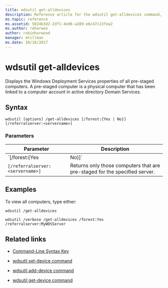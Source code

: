 ```yaml
---
title: wdsutil get-alldevices
description: Reference article for the wdsutil get-alldevices command, which displays the Windows Deployment Services properties of all pre-staged computers.
ms.topic: reference
ms.assetid: 5824b3d2-2df1-4ed6-a289-e6c47c13fea2
ms.author: roharwoo
author: robinharwood
manager: mtillman
ms.date: 10/16/2017
---
```


# wdsutil get-alldevices



Displays the Windows Deployment Services properties of all pre-staged computers. A pre-staged computer is a physical computer that has been linked to a computer account in active directory Domain Services.

## Syntax

```
wdsutil [options] /get-alldevices [/forest:{Yes | No}] [/referralserver:<servername>]
```

### Parameters

| Parameter | Description |
|--|--|
| `[/forest:{Yes | No}]` | Specifies whether Windows Deployment Services should return computers in the entire forest or the local domain. The default setting is **No**, meaning that only the computers in the local domain are returned. |
| `[/referralserver:<servername>]` | Returns only those computers that are pre-staged for the specified server. |

## Examples

To view all computers, type either:

```
wdsutil /get-alldevices
```

```
wdsutil /verbose /get-alldevices /forest:Yes /referralserver:MyWDSServer
```

## Related links

- [Command-Line Syntax Key](command-line-syntax-key.md)

- [wdsutil set-device command](wdsutil-set-device.md)

- [wdsutil add-device command](wdsutil-add-device.md)

- [wdsutil get-device command](wdsutil-get-device.md)
